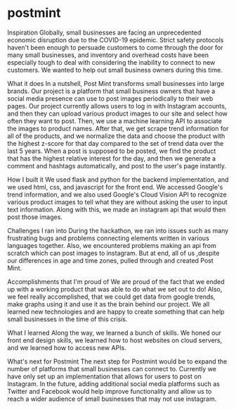 # postmint

Inspiration
Globally, small businesses are facing an unprecedented economic disruption due to the COVID-19 epidemic. Strict safety protocols haven't been enough to persuade customers to come through the door for many small businesses, and inventory and overhead costs have been especially tough to deal with considering the inability to connect to new customers. We wanted to help out small business owners during this time.

What it does
In a nutshell, Post Mint transforms small businesses into large brands. Our project is a platform that small business owners that have a social media presence can use to post images periodically to their web pages. Our project currently allows users to log in with Instagram accounts, and then they can upload various product images to our site and select how often they want to post. Then, we use a machine learning API to associate the images to product names. After that, we get scrape trend information for all of the products, and we normalize the data and choose the product with the highest z-score for that day compared to the set of trend data over the last 5 years. When a post is supposed to be posted, we find the product that has the highest relative interest for the day, and then we generate a comment and hashtags automatically, and post to the user's page instantly.

How I built it
We used flask and python for the backend implementation, and we used html, css, and javascript for the front end. We accessed Google's trend information, and we also used Google's Cloud Vision API to recognize various product images to tell what they are without asking the user to input text information. Along with this, we made an instagram api that would then post those images.

Challenges I ran into
During the hackathon, we ran into issues such as many frustrating bugs and problems connecting elements written in various languages together. Also, we encountered problems making an api from scratch which can post images to instagram. But at end, all of us ,despite our differences in age and time zones, pulled through and created Post Mint.

Accomplishments that I'm proud of
We are proud of the fact that we ended up with a working product that was able to do what we set out to do! Also, we feel really accomplished, that we could get data from google trends, make graphs using it and use it as the brain behind our project. We all learned new technologies and are happy to create something that can help small businesses in the time of this crisis.

What I learned
Along the way, we learned a bunch of skills. We honed our front end design skills, we learned how to host websites on cloud servers, and we learned how to access new APIs.

What's next for Postmint
The next step for Postmint would be to expand the number of platforms that small businesses can connect to. Currently we have only set up an implementation that allows for users to post on Instagram. In the future, adding additional social media platforms such as Twitter and Facebook would help improve functionality and allow us to reach a wider audience of small businesses that may not use instagram.
